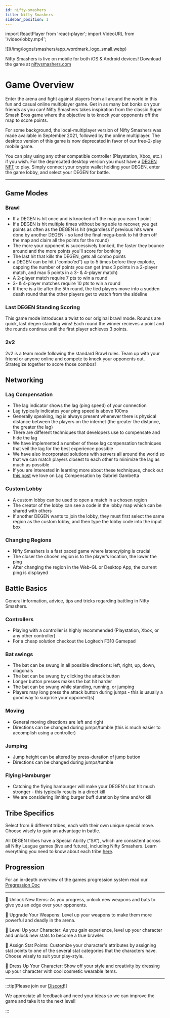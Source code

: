 ```yaml
---
id: nifty-smashers
title: Nifty Smashers
sidebar_position: 1
---
```


import ReactPlayer from 'react-player';
import VideoURL from '/video/lobby.mp4';

<div style={{ maxWidth: 500, margin: 'auto' }}>![](/img/logos/smashers/app_wordmark_logo_small.webp)</div>

Nifty Smashers is live on mobile for both iOS & Android devices! Download the game at [niftysmashers.com](https://niftysmashers.com/)

# Game Overview

Enter the arena and fight against players from all around the world in this fun and casual online multiplayer game. Get in as many bat bonks on your friends as you can! Nifty Smashers takes inspiration from the classic Super Smash Bros game where the objective is to knock your opponents off the map to score points.

For some background, the local-multiplayer version of Nifty Smashers was made available in September 2021, followed by the online multiplayer. The desktop version of this game is now deprecated in favor of our free-2-play mobile game.

You can play using any other compatible controller (Playstation, Xbox, etc.) if you wish. For the deprecated desktop version you must have a [DEGEN NFT](/docs/overview/nfts/degens/about) to play. Simply connect your crypto wallet holding your DEGEN, enter the game lobby, and select your DEGEN for battle.

<ReactPlayer
  controls
  url="https://www.youtube.com/embed/4lnDrx4aDq8"
  width="100%"
/>

---

## Game Modes

### Brawl

- If a DEGEN is hit once and is knocked off the map you earn 1 point
- If a DEGEN is hit multiple times without being able to recover, you get points as often as the DEGEN is hit (regardless if previous hits were done by another DEGEN - so land the final mega-bonk to hit them off the map and claim all the points for the round)
- The more your opponent is successively bonked, the faster they bounce around and the more points you'll score for bonking
- The last hit that kills the DEGEN, gets all combo points
- a DEGEN can be hit ("combo’ed") up to 5 times before they explode, capping the number of points you can get (max 3 points in a 2-player match, and max 5 points in a 3- & 4-player match)
- A 2-player match require 7 pts to win a round
- 3- & 4-player matches require 10 pts to win a round
- If there is a tie after the 5th round, the tied players move into a sudden death round that the other players get to watch from the sideline

### Last DEGEN Standing Scoring

This game mode introduces a twist to our original brawl mode. Rounds are quick, last degen standing wins! Each round the winner recieves a point and the rounds continue until the first player achieves 3 points.

### 2v2

2v2 is a team mode following the standard Brawl rules. Team up with your friend or anyone online and compete to knock your opponents out. Strategize together to score those combos!

## Networking

### Lag Compensation

- The lag indicator shows the lag (ping speed) of your connection
- Lag typically indicates your ping speed is above 100ms
- Generally speaking, lag is always present whenever there is physical distance between the players on the internet (the greater the distance, the greater the lag)
- There are different techniques that developers use to compensate and hide the lag
- We have implemented a number of these lag compensation techniques that veil the lag for the best experience possible
- We have also incorporated solutions with servers all around the world so that we can match players closest to each other to minimize the lag as much as possible
- If you are interested in learning more about these techniques, check out [this post](https://www.gabrielgambetta.com/client-side-prediction-server-reconciliation.html) we love on Lag Compensation by Gabriel Gambetta

### Custom Lobby

- A custom lobby can be used to open a match in a chosen region
- The creator of the lobby can see a code in the lobby map which can be shared with others
- If another DEGEN wants to join the lobby, they must first select the same region as the custom lobby, and then type the lobby code into the input box

### Changing Regions

- Nifty Smashers is a fast paced game where latency/ping is crucial
- The closer the chosen region is to the player’s location, the lower the ping
- After changing the region in the Web-GL or Desktop App, the current ping is displayed

## Battle Basics

General information, advice, tips and tricks regarding battling in Nifty Smashers.

### Controllers

- Playing with a controller is highly recommended (Playstation, Xbox, or any other controller)
- For a cheap solution checkout the Logitech F310 Gamepad

### Bat swings

- The bat can be swung in all possible directions: left, right, up, down, diagonals
- The bat can be swung by clicking the attack button
- Longer button presses makes the bat hit harder
- The bat can be swung while standing, running, or jumping
- Players may long press the attack button during jumps - this is usually a good way to surprise your opponent(s)

### Moving

- General moving directions are left and right
- Directions can be changed during jumps/tumble (this is much easier to accomplish using a controller)

### Jumping

- Jump height can be altered by press-duration of jump button
- Directions can be changed during jumps/tumble

### Flying Hamburger

- Catching the flying hamburger will make your DEGEN's bat hit much stronger - this typically results in a direct kill
- We are considering limiting burger buff duration by time and/or kill

## Tribe Specifics

Select from 6 different tribes, each with their own unique special move. Choose wisely to gain an advantage in battle.

All DEGEN tribes have a Special Ability (”SA”), which are consistent across all Nifty League games (live and future), including Nifty Smashers. Learn everything you need to know about each tribe [here](/docs/overview/nfts/degens/tribes).

## Progression

For an in-depth overview of the games progression system read our [Pregression Doc](https://docs.google.com/document/d/160WTUFqiL4oyap0x0Zf1rM9zxQGBCIGQbrWxF_604bM/edit?usp=sharing)

<ReactPlayer controls url={VideoURL} width="100%" />

---

🥊 Unlock New Items:
As you progress, unlock new weapons and bats to give you an edge over your opponents.

🥊 Upgrade Your Weapons:
Level up your weapons to make them more powerful and deadly in the arena.

🥊 Level Up your Character:
As you gain experience, level up your character and unlock new stats to become a true brawler.

🥊 Assign Stat Points:
Customize your character's attributes by assigning stat points to one of the several stat categories that the characters have. Choose wisely to suit your play-style.

🥊 Dress Up Your Character:
Show off your style and creativity by dressing up your character with cool cosmetic wearable items.

---

:::tip[Please join our [Discord](https://discord.gg/niftyleague)!]

We appreciate all feedback and need your ideas so we can improve the game and take it to the next level!

:::
